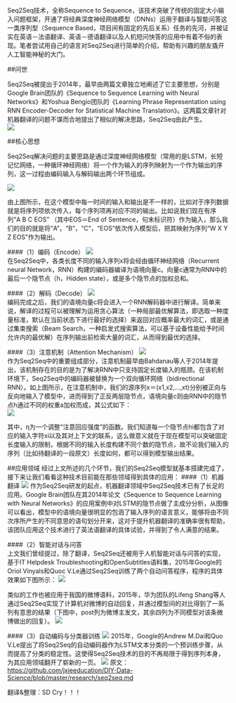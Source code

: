 Seq2Seq技术，全称Sequence to Sequence，该技术突破了传统的固定大小输入问题框架，开通了将经典深度神经网络模型（DNNs）运用于翻译与智能问答这一类序列型（Sequence Based，项目间有固定的先后关系）任务的先河，并被证实在英语－法语翻译、英语－德语翻译以及人机短问快答的应用中有着不俗的表现。笔者尝试用自己的语言对Seq2Seq进行简单的介绍，帮助有兴趣的朋友撬开人工智能神秘的大门。

##问世

Seq2Seq被提出于2014年，最早由两篇文章独立地阐述了它主要思想，分别是Google Brain团队的《Sequence to Sequence Learning with Neural Networks》和Yoshua Bengio团队的《Learning Phrase Representation using RNN Encoder-Decoder for Statistical Machine Translation》。这两篇文章针对机器翻译的问题不谋而合地提出了相似的解决思路，Seq2Seq由此产生。  
 ![](http://static.datartisan.com/upload/attachment/2016/05/FGbU1xN9.png)

##核心思想

Seq2Seq解决问题的主要思路是通过深度神经网络模型（常用的是LSTM，长短记忆网络，一种循环神经网络）将一个作为输入的序列映射为一个作为输出的序列，这一过程由编码输入与解码输出两个环节组成。
  
![](http://static.datartisan.com/upload/attachment/2016/05/dousi5sL.png)

由上图所示，在这个模型中每一时间的输入和输出是不一样的，比如对于序列数据就是将序列项依次传入，每个序列项再对应不同的输出。比如说我们现在有序列“A B C EOS” （其中EOS＝End of Sentence，句末标识符）作为输入，那么我们的目的就是将“A”，“B”，“C”，“EOS”依次传入模型后，把其映射为序列“W X Y Z EOS”作为输出。

####（1）编码（Encode）
![](http://static.datartisan.com/upload/attachment/2016/05/49Fgm5SK.png)  
在Seq2Seq中，各类长度不同的输入序列x将会经由循环神经网络（Recurrent neural Network，RNN）构建的编码器编译为语境向量c。向量c通常为RNN中的最后一个隐节点（h，Hidden state），或是多个隐节点的加权总和。

####（2）解码（Decode）
![](http://static.datartisan.com/upload/attachment/2016/05/s1iSTLnV.png)  
编码完成之后，我们的语境向量c将会进入一个RNN解码器中进行解译。简单来说，解译的过程可以被理解为运用贪心算法（一种局部最优解算法，即选取一种度量标准，默认在当前状态下进行最好的选择）来返回对应概率最大的词汇，或是通过集束搜索（Beam Search，一种启发式搜索算法，可以基于设备性能给予时间允许内的最优解）在序列输出前检索大量的词汇，从而得到最优的选择。

####（3）注意机制（Attention Mechanism）
![](http://static.datartisan.com/upload/attachment/2016/05/4mb8Euko.png)  
作为Seq2Seq中的重要组成部分，注意机制最早由Bahdanau等人于2014年提出，该机制存在的目的是为了解决RNN中只支持固定长度输入的瓶颈。在该机制环境下，Seq2Seq中的编码器被替换为一个双向循环网络（bidirectional RNN）。如上图所示，在注意机制中，我们的源序列x＝(x1,x2,…,xt)分别被正向与反向地输入了模型中，进而得到了正反两层隐节点，语境向量c则由RNN中的隐节点h通过不同的权重a加权而成，其公式如下：  
![](http://static.datartisan.com/upload/attachment/2016/05/Ob7iknIT.png)  
 
其中，η为一个调整“注意回应强度”的函数。我们知道每一个隐节点hi都包含了对应的输入字符xi以及其对上下文的联系，这么做意义就在于现在模型可以突破固定长度输入的限制，根据不同的输入长度构建不同个数的隐节点，故不论我们输入的序列（比如待翻译的一段原文）长度如何，都可以得到模型输出结果。

##应用领域
经过上文所述的几个环节，我们的Seq2Seq模型就基本搭建完成了，接下来让我们看看这种技术目前能在那些领域得到具体的应用：
####（1）机器翻译
 ![](http://static.datartisan.com/upload/attachment/2016/05/1jjcFshJ.png)
作为Seq2Seq研发的起点，机器翻译领域中Seq2Seq技术已有了长足的应用。Google Brain团队在其2014年论文《Sequence to Sequence Learning with Neural Networks》的应用案例中对LSTM的隐节点做了主成分分析，从图像可以看出，模型中的语境向量很明显的包涵了输入序列的语言意义，能够将由不同次序所产生的不同意思的语句划分开来，这对于提升机器翻译的准确率很有帮助，该团队应用这个技术进行了英法语翻译的具体试验，并得到了令人满意的结果。 

####（2）智能对话与问答  
上文我们曾经提过，除了翻译，Seq2Seq还被用于人机智能对话与问答的实现，基于IT Helpdesk Troubleshooting和OpenSubtitles语料集，2015年Google的Oriol Vinyals和Quoc V.Le通过Seq2Seq训练了两个自动问答程序，程序的具体效果如下图所示：
  ![](http://static.datartisan.com/upload/attachment/2016/05/9n6AomXJ.png)

类似的工作也被应用于我国的微博语料，2015年，华为团队的Lifeng Shang等人通过Seq2Seq实现了计算机对微博的自动回复，并通过模型间的对比得到了一系列有意思的结果（下图中，post列为微博主发文，其余四列为不同模型对该条微博做出的回复）。
 ![](http://static.datartisan.com/upload/attachment/2016/05/mkzSa4n3.png)

####（3）自动编码与分类器训练
 ![](http://static.datartisan.com/upload/attachment/2016/05/20rbIZvD.png)
2015年，Google的Andrew M.Dai和Quo V.Le提出了将Seq2Seq的自动编码器作为LSTM文本分类的一个预训练步骤，从而提高了分类的稳定性。这使得Seq2Seq技术的目的不再局限于得到序列本身，为其应用领域翻开了崭新的一页。
![](http://static.datartisan.com/upload/attachment/2016/05/I8kmfr4t.png)
原文：https://github.com/jxieeducation/DIY-Data-Science/blob/master/research/seq2seq.md

翻译&整理：SD Cry！！！
